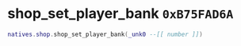 # shop_set_player_bank `0xB75FAD6A`

```lua
natives.shop.shop_set_player_bank(_unk0 --[[ number ]])
```